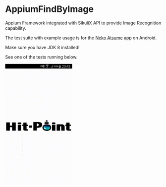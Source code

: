 # AppiumFindByImage

Appium Framework integrated with SikuliX API to provide Image Recognition capability.

The test suite with example usage is for the [Neko Atsume][nekoAtsumeURL] app on Android.

Make sure you have JDK 8 installed!

See one of the tests running below.


![TestGif][testGif]

[testGif]: ./src/main/resources/testRun.gif
[nekoAtsumeURL]: https://play.google.com/store/apps/details?id=jp.co.hit_point.nekoatsume&hl=en
